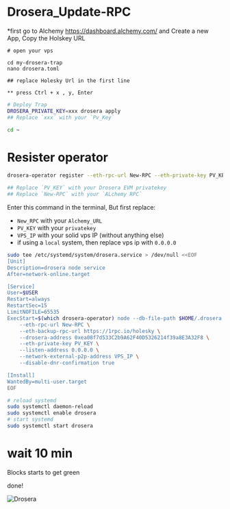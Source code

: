 # Drosera_Update-RPC
*first go to Alchemy https://dashboard.alchemy.com/ and Create a new App, Copy the Holskey URL
```
# open your vps

cd my-drosera-trap
nano drosera.toml

## replace Holesky Url in the first line

** press Ctrl + x , y, Enter

```
```bash
# Deploy Trap
DROSERA_PRIVATE_KEY=xxx drosera apply
## Replace `xxx` with your `Pv_Key`
```
```bash
cd ~
```
# Resister operator
```bash
drosera-operator register --eth-rpc-url New-RPC --eth-private-key PV_KEY

## Replace `PV_KEY` with your Drosera EVM privatekey 
## Replace `New-RPC` with your `ALchemy RPC` 
```
Enter this command in the terminal, But first replace:
* `New_RPC` with your `Alchemy_URL`
* `PV_KEY` with your `privatekey`
* `VPS_IP` with your solid vps IP (without anything else)
* if using a `local` system, then replace vps ip with `0.0.0.0`
```bash
sudo tee /etc/systemd/system/drosera.service > /dev/null <<EOF
[Unit]
Description=drosera node service
After=network-online.target

[Service]
User=$USER
Restart=always
RestartSec=15
LimitNOFILE=65535
ExecStart=$(which drosera-operator) node --db-file-path $HOME/.drosera.db --network-p2p-port 31313 --server-port 31314 \
    --eth-rpc-url New-RPC \
    --eth-backup-rpc-url https://1rpc.io/holesky \
    --drosera-address 0xea08f7d533C2b9A62F40D5326214f39a8E3A32F8 \
    --eth-private-key PV_KEY \
    --listen-address 0.0.0.0 \
    --network-external-p2p-address VPS_IP \
    --disable-dnr-confirmation true

[Install]
WantedBy=multi-user.target
EOF

```
```bash
# reload systemd
sudo systemctl daemon-reload
sudo systemctl enable drosera
# start systemd
sudo systemctl start drosera
```
# wait 10 min
Blocks starts to get green 

done!

![Drosera](https://github.com/user-attachments/assets/c634f3e8-323d-492d-8b05-304fb767c300)


